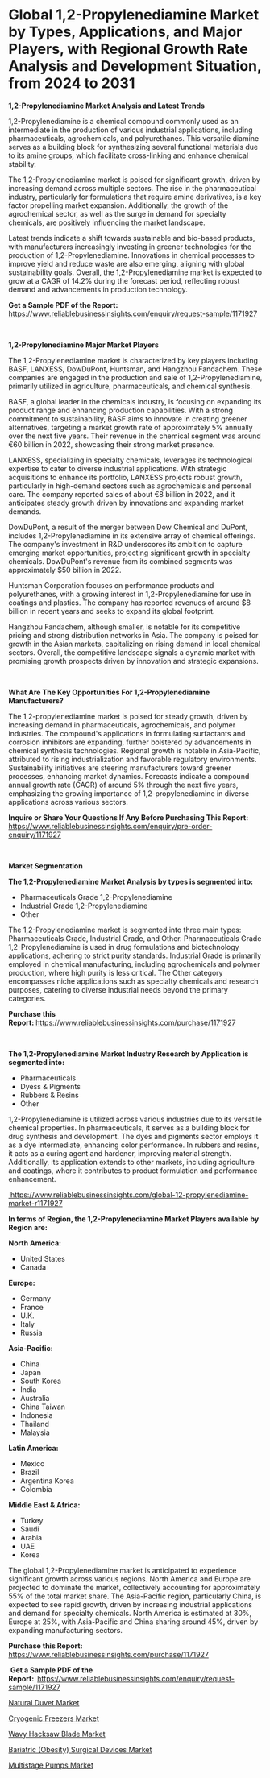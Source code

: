 <p><h1>Global 1,2-Propylenediamine Market by Types, Applications, and Major Players, with Regional Growth Rate Analysis and Development Situation, from 2024 to 2031</h1></p><p><strong>1,2-Propylenediamine Market Analysis and Latest Trends</strong></p>
<p><p>1,2-Propylenediamine is a chemical compound commonly used as an intermediate in the production of various industrial applications, including pharmaceuticals, agrochemicals, and polyurethanes. This versatile diamine serves as a building block for synthesizing several functional materials due to its amine groups, which facilitate cross-linking and enhance chemical stability.</p><p>The 1,2-Propylenediamine market is poised for significant growth, driven by increasing demand across multiple sectors. The rise in the pharmaceutical industry, particularly for formulations that require amine derivatives, is a key factor propelling market expansion. Additionally, the growth of the agrochemical sector, as well as the surge in demand for specialty chemicals, are positively influencing the market landscape.</p><p>Latest trends indicate a shift towards sustainable and bio-based products, with manufacturers increasingly investing in greener technologies for the production of 1,2-Propylenediamine. Innovations in chemical processes to improve yield and reduce waste are also emerging, aligning with global sustainability goals. Overall, the 1,2-Propylenediamine market is expected to grow at a CAGR of 14.2% during the forecast period, reflecting robust demand and advancements in production technology.</p></p>
<p><strong>Get a Sample PDF of the Report:&nbsp;</strong> <a href="https://www.reliablebusinessinsights.com/enquiry/request-sample/1171927?utm_campaign=63&utm_medium=2&utm_source=Github&utm_content=ia&utm_term=18112024&utm_id=12-propylenediamine">https://www.reliablebusinessinsights.com/enquiry/request-sample/1171927</a></p>
<p>&nbsp;</p>
<p><strong>1,2-Propylenediamine Major Market Players</strong></p>
<p><p>The 1,2-Propylenediamine market is characterized by key players including BASF, LANXESS, DowDuPont, Huntsman, and Hangzhou Fandachem. These companies are engaged in the production and sale of 1,2-Propylenediamine, primarily utilized in agriculture, pharmaceuticals, and chemical synthesis.</p><p>BASF, a global leader in the chemicals industry, is focusing on expanding its product range and enhancing production capabilities. With a strong commitment to sustainability, BASF aims to innovate in creating greener alternatives, targeting a market growth rate of approximately 5% annually over the next five years. Their revenue in the chemical segment was around €60 billion in 2022, showcasing their strong market presence.</p><p>LANXESS, specializing in specialty chemicals, leverages its technological expertise to cater to diverse industrial applications. With strategic acquisitions to enhance its portfolio, LANXESS projects robust growth, particularly in high-demand sectors such as agrochemicals and personal care. The company reported sales of about €8 billion in 2022, and it anticipates steady growth driven by innovations and expanding market demands.</p><p>DowDuPont, a result of the merger between Dow Chemical and DuPont, includes 1,2-Propylenediamine in its extensive array of chemical offerings. The company's investment in R&D underscores its ambition to capture emerging market opportunities, projecting significant growth in specialty chemicals. DowDuPont's revenue from its combined segments was approximately $50 billion in 2022.</p><p>Huntsman Corporation focuses on performance products and polyurethanes, with a growing interest in 1,2-Propylenediamine for use in coatings and plastics. The company has reported revenues of around $8 billion in recent years and seeks to expand its global footprint.</p><p>Hangzhou Fandachem, although smaller, is notable for its competitive pricing and strong distribution networks in Asia. The company is poised for growth in the Asian markets, capitalizing on rising demand in local chemical sectors. Overall, the competitive landscape signals a dynamic market with promising growth prospects driven by innovation and strategic expansions.</p></p>
<p>&nbsp;</p>
<p><strong>What Are The Key Opportunities For 1,2-Propylenediamine Manufacturers?</strong></p>
<p><p>The 1,2-propylenediamine market is poised for steady growth, driven by increasing demand in pharmaceuticals, agrochemicals, and polymer industries. The compound's applications in formulating surfactants and corrosion inhibitors are expanding, further bolstered by advancements in chemical synthesis technologies. Regional growth is notable in Asia-Pacific, attributed to rising industrialization and favorable regulatory environments. Sustainability initiatives are steering manufacturers toward greener processes, enhancing market dynamics. Forecasts indicate a compound annual growth rate (CAGR) of around 5% through the next five years, emphasizing the growing importance of 1,2-propylenediamine in diverse applications across various sectors.</p></p>
<p><strong>Inquire or Share Your Questions If Any Before Purchasing This Report:</strong> <a href="https://www.reliablebusinessinsights.com/enquiry/pre-order-enquiry/1171927?utm_campaign=63&utm_medium=2&utm_source=Github&utm_content=ia&utm_term=18112024&utm_id=12-propylenediamine">https://www.reliablebusinessinsights.com/enquiry/pre-order-enquiry/1171927</a></p>
<p>&nbsp;</p>
<p><strong>Market Segmentation</strong></p>
<p><strong>The 1,2-Propylenediamine Market Analysis by types is segmented into:</strong></p>
<p><ul><li>Pharmaceuticals Grade 1,2-Propylenediamine</li><li>Industrial Grade 1,2-Propylenediamine</li><li>Other</li></ul></p>
<p><p>The 1,2-Propylenediamine market is segmented into three main types: Pharmaceuticals Grade, Industrial Grade, and Other. Pharmaceuticals Grade 1,2-Propylenediamine is used in drug formulations and biotechnology applications, adhering to strict purity standards. Industrial Grade is primarily employed in chemical manufacturing, including agrochemicals and polymer production, where high purity is less critical. The Other category encompasses niche applications such as specialty chemicals and research purposes, catering to diverse industrial needs beyond the primary categories.</p></p>
<p><strong>Purchase this Report:&nbsp;</strong><a href="https://www.reliablebusinessinsights.com/purchase/1171927?utm_campaign=63&utm_medium=2&utm_source=Github&utm_content=ia&utm_term=18112024&utm_id=12-propylenediamine">https://www.reliablebusinessinsights.com/purchase/1171927</a></p>
<p>&nbsp;</p>
<p><strong>The 1,2-Propylenediamine Market Industry Research by Application is segmented into:</strong></p>
<p><ul><li>Pharmaceuticals</li><li>Dyess & Pigments</li><li>Rubbers & Resins</li><li>Other</li></ul></p>
<p><p>1,2-Propylenediamine is utilized across various industries due to its versatile chemical properties. In pharmaceuticals, it serves as a building block for drug synthesis and development. The dyes and pigments sector employs it as a dye intermediate, enhancing color performance. In rubbers and resins, it acts as a curing agent and hardener, improving material strength. Additionally, its application extends to other markets, including agriculture and coatings, where it contributes to product formulation and performance enhancement.</p></p>
<p><a href="https://www.reliablebusinessinsights.com/global-12-propylenediamine-market-r1171927?utm_campaign=63&utm_medium=2&utm_source=Github&utm_content=ia&utm_term=18112024&utm_id=12-propylenediamine">&nbsp;https://www.reliablebusinessinsights.com/global-12-propylenediamine-market-r1171927</a></p>
<p><strong>In terms of Region, the 1,2-Propylenediamine Market Players available by Region are:</strong></p>
<p>
    <p> <strong> North America: </strong>
        <ul>
            <li>United States</li>
            <li>Canada</li>
        </ul>
        </p> 
    <p> <strong> Europe: </strong>
        <ul>
            <li>Germany</li>
            <li>France</li>
            <li>U.K.</li>
            <li>Italy</li>
            <li>Russia</li>
        </ul>
        </p> 
    <p> <strong> Asia-Pacific: </strong>
        <ul>
            <li>China</li>
            <li>Japan</li>
            <li>South Korea</li>
            <li>India</li>
            <li>Australia</li>
            <li>China Taiwan</li>
            <li>Indonesia</li>
            <li>Thailand</li>
            <li>Malaysia</li>
        </ul>
        </p> 
    <p> <strong> Latin America: </strong>
        <ul>
            <li>Mexico</li>
            <li>Brazil</li>
            <li>Argentina Korea</li>
            <li>Colombia</li>
        </ul>
        </p> 
    <p> <strong> Middle East & Africa: </strong>
        <ul>
            <li>Turkey</li>
            <li>Saudi</li>
            <li>Arabia</li>
            <li>UAE</li>
            <li>Korea</li>
        </ul>
    </p>
    </p>
<p><p>The global 1,2-Propylenediamine market is anticipated to experience significant growth across various regions. North America and Europe are projected to dominate the market, collectively accounting for approximately 55% of the total market share. The Asia-Pacific region, particularly China, is expected to see rapid growth, driven by increasing industrial applications and demand for specialty chemicals. North America is estimated at 30%, Europe at 25%, with Asia-Pacific and China sharing around 45%, driven by expanding manufacturing sectors.</p></p>
<p><strong>Purchase this Report: </strong><a href="https://www.reliablebusinessinsights.com/purchase/1171927?utm_campaign=63&utm_medium=2&utm_source=Github&utm_content=ia&utm_term=18112024&utm_id=12-propylenediamine">https://www.reliablebusinessinsights.com/purchase/1171927</a></p>
<p>&nbsp;<strong>Get a Sample PDF of the Report:&nbsp;&nbsp;</strong><a href="https://www.reliablebusinessinsights.com/enquiry/request-sample/1171927?utm_campaign=63&utm_medium=2&utm_source=Github&utm_content=ia&utm_term=18112024&utm_id=12-propylenediamine">https://www.reliablebusinessinsights.com/enquiry/request-sample/1171927</a></p>
<p><strong></strong></p>
<p><p><a href="https://issuu.com/reportprime-2/docs/natural-duvet-market-size-2030.pptx_bdb3c870f16a3a?utm_campaign=63&utm_medium=2&utm_source=Github&utm_content=ia&utm_term=18112024&utm_id=12-propylenediamine">Natural Duvet Market</a></p><p><a href="https://www.linkedin.com/pulse/cryogenic-freezers-market-size-growth-industry-analysis-segmentation-6tave?utm_campaign=63&utm_medium=2&utm_source=Github&utm_content=ia&utm_term=18112024&utm_id=12-propylenediamine">Cryogenic Freezers Market</a></p><p><a href="https://issuu.com/reportprime-2/docs/wavy-hacksaw-blade-market-size-2030_295facc368a7d8?utm_campaign=63&utm_medium=2&utm_source=Github&utm_content=ia&utm_term=18112024&utm_id=12-propylenediamine">Wavy Hacksaw Blade Market</a></p><p><a href="https://github.com/JubayerMia832/Market-Research-Report-List-1/blob/main/bariatric-obesity-surgical-devices-market.md?utm_campaign=63&utm_medium=2&utm_source=Github&utm_content=ia&utm_term=18112024&utm_id=12-propylenediamine">Bariatric (Obesity) Surgical Devices Market</a></p><p><a href="https://www.linkedin.com/pulse/multistage-pumps-industry-analysis-report-market-size-8wsxe?utm_campaign=63&utm_medium=2&utm_source=Github&utm_content=ia&utm_term=18112024&utm_id=12-propylenediamine">Multistage Pumps Market</a></p></p>